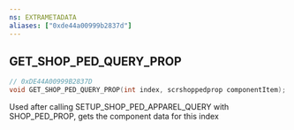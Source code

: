```yaml
---
ns: EXTRAMETADATA
aliases: ["0xde44a00999b2837d"]
---
```

## GET_SHOP_PED_QUERY_PROP

```c
// 0xDE44A00999B2837D
void GET_SHOP_PED_QUERY_PROP(int index, scrshoppedprop componentItem);
```

Used after calling SETUP_SHOP_PED_APPAREL_QUERY with SHOP_PED_PROP, gets the component data for this index

